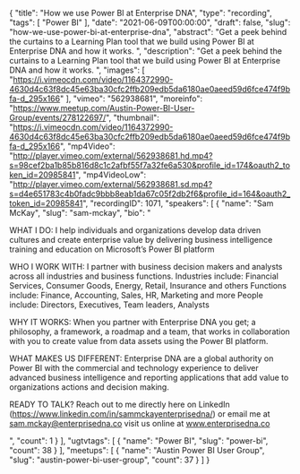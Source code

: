{
  "title": "How we use Power BI at Enterprise DNA",
  "type": "recording",
  "tags": [
    "Power BI"
  ],
  "date": "2021-06-09T00:00:00",
  "draft": false,
  "slug": "how-we-use-power-bi-at-enterprise-dna",
  "abstract": "Get a peek behind the curtains to a Learning Plan tool that we build using Power BI at Enterprise DNA and how it works. ",
  "description": "Get a peek behind the curtains to a Learning Plan tool that we build using Power BI at Enterprise DNA and how it works. ",
  "images": [
    "https://i.vimeocdn.com/video/1164372990-4630d4c63f8dc45e63ba30cfc2ffb209edb5da6180ae0aeed59d6fce474f9bfa-d_295x166"
  ],
  "vimeo": "562938681",
  "moreinfo": "https://www.meetup.com/Austin-Power-BI-User-Group/events/278122697/",
  "thumbnail": "https://i.vimeocdn.com/video/1164372990-4630d4c63f8dc45e63ba30cfc2ffb209edb5da6180ae0aeed59d6fce474f9bfa-d_295x166",
  "mp4Video": "http://player.vimeo.com/external/562938681.hd.mp4?s=98cef2ba1b85b816d8c1c2afbf55f7a32fe6a530&profile_id=174&oauth2_token_id=20985841",
  "mp4VideoLow": "http://player.vimeo.com/external/562938681.sd.mp4?s=d4e651783c4b0fadc9bbb8eab1da67c05f2db2f6&profile_id=164&oauth2_token_id=20985841",
  "recordingID": 1071,
  "speakers": [
    {
      "name": "Sam McKay",
      "slug": "sam-mckay",
      "bio": "<p>WHAT I DO: I help individuals and organizations develop data driven cultures and create enterprise value by delivering business intelligence training and education on Microsoft’s Power BI platform</p> <p>WHO I WORK WITH: I partner with business decision makers and analysts across all industries and business functions. Industries include: Financial Services, Consumer Goods, Energy, Retail, Insurance and others Functions include: Finance, Accounting, Sales, HR, Marketing and more People include: Directors, Executives, Team leaders, Analysts</p> <p>WHY IT WORKS: When you partner with Enterprise DNA you get; a philosophy, a framework, a roadmap and a team, that works in collaboration with you to create value from data assets using the Power BI platform.</p> <p>WHAT MAKES US DIFFERENT: Enterprise DNA are a global authority on Power BI with the commercial and technology experience to deliver advanced business intelligence and reporting applications that add value to organizations actions and decision making.</p> <p>READY TO TALK? Reach out to me directly here on LinkedIn (https://www.linkedin.com/in/sammckayenterprisedna/) or email me at sam.mckay@enterprisedna.co visit us online at www.enterprisedna.co</p>",
      "count": 1
    }
  ],
  "ugtvtags": [
    {
      "name": "Power BI",
      "slug": "power-bi",
      "count": 38
    }
  ],
  "meetups": [
    {
      "name": "Austin Power BI User Group",
      "slug": "austin-power-bi-user-group",
      "count": 37
    }
  ]
}